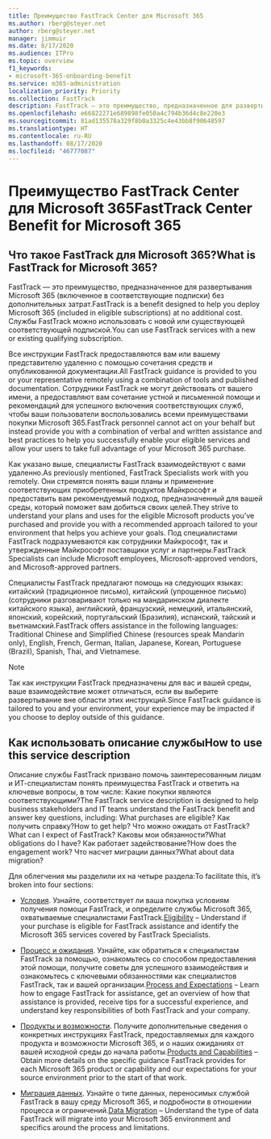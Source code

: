 ```yaml
---
title: Преимущество FastTrack Center для Microsoft 365
ms.author: rberg@steyer.net
author: rberg@steyer.net
manager: jimmuir
ms.date: 8/17/2020
ms.audience: ITPro
ms.topic: overview
f1_keywords:
- microsoft-365-onboarding-benefit
ms.service: m365-administration
localization_priority: Priority
ms.collection: FastTrack
description: FastTrack — это преимущество, предназначенное для развертывания Microsoft 365 (включенное в соответствующие подписки) без дополнительных затрат. Службы FastTrack можно использовать с новой или существующей соответствующей подпиской.
ms.openlocfilehash: e66822271e689898fe050a4c794b36d4c8e220e3
ms.sourcegitcommit: 81ad135578a329f8b0a3325c4e43bb8f90648597
ms.translationtype: HT
ms.contentlocale: ru-RU
ms.lasthandoff: 08/17/2020
ms.locfileid: "46777087"
---
```

# <a name="fasttrack-center-benefit-for-microsoft-365"></a><span data-ttu-id="c4607-104">Преимущество FastTrack Center для Microsoft 365</span><span class="sxs-lookup"><span data-stu-id="c4607-104">FastTrack Center Benefit for Microsoft 365</span></span>

## <a name="what-is-fasttrack-for-microsoft-365"></a><span data-ttu-id="c4607-105">Что такое FastTrack для Microsoft 365?</span><span class="sxs-lookup"><span data-stu-id="c4607-105">What is FastTrack for Microsoft 365?</span></span>

<span data-ttu-id="c4607-106">FastTrack — это преимущество, предназначенное для развертывания Microsoft 365 (включенное в соответствующие подписки) без дополнительных затрат.</span><span class="sxs-lookup"><span data-stu-id="c4607-106">FastTrack is a benefit designed to help you deploy Microsoft 365 (included in eligible subscriptions) at no additional cost.</span></span> <span data-ttu-id="c4607-107">Службы FastTrack можно использовать с новой или существующей соответствующей подпиской.</span><span class="sxs-lookup"><span data-stu-id="c4607-107">You can use FastTrack services with a new or existing qualifying subscription.</span></span>

<span data-ttu-id="c4607-108">Все инструкции FastTrack предоставляются вам или вашему представителю удаленно с помощью сочетания средств и опубликованной документации.</span><span class="sxs-lookup"><span data-stu-id="c4607-108">All FastTrack guidance is provided to you or your representative remotely using a combination of tools and published documentation.</span></span> <span data-ttu-id="c4607-109">Сотрудники FastTrack не могут действовать от вашего имени, а предоставляют вам сочетание устной и письменной помощи и рекомендаций для успешного включения соответствующих служб, чтобы ваши пользователи воспользовались всеми преимуществами покупки Microsoft 365.</span><span class="sxs-lookup"><span data-stu-id="c4607-109">FastTrack personnel cannot act on your behalf but instead provide you with a combination of verbal and written assistance and best practices to help you successfully enable your eligible services and allow your users to take full advantage of your Microsoft 365 purchase.</span></span>

<span data-ttu-id="c4607-110">Как указано выше, специалисты FastTrack взаимодействуют с вами удаленно.</span><span class="sxs-lookup"><span data-stu-id="c4607-110">As previously mentioned, FastTrack Specialists work with you remotely.</span></span> <span data-ttu-id="c4607-111">Они стремятся понять ваши планы и применение соответствующих приобретенных продуктов Майкрософт и предоставить вам рекомендуемый подход, предназначенный для вашей среды, который поможет вам добиться своих целей.</span><span class="sxs-lookup"><span data-stu-id="c4607-111">They strive to understand your plans and uses for the eligible Microsoft products you’ve purchased and provide you with a recommended approach tailored to your environment that helps you achieve your goals.</span></span> <span data-ttu-id="c4607-112">Под специалистами FastTrack подразумеваются как сотрудники Майкрософт, так и утвержденные Майкрософт поставщики услуг и партнеры.</span><span class="sxs-lookup"><span data-stu-id="c4607-112">FastTrack Specialists can include Microsoft employees, Microsoft-approved vendors, and Microsoft-approved partners.</span></span>

<span data-ttu-id="c4607-113">Специалисты FastTrack предлагают помощь на следующих языках: китайский (традиционное письмо), китайский (упрощенное письмо) (сотрудники разговаривают только на мандаринском диалекте китайского языка), английский, французский, немецкий, итальянский, японский, корейский, португальский (Бразилия), испанский, тайский и вьетнамский.</span><span class="sxs-lookup"><span data-stu-id="c4607-113">FastTrack offers assistance in the following languages: Traditional Chinese and Simplified Chinese (resources speak Mandarin only), English, French, German, Italian, Japanese, Korean, Portuguese (Brazil), Spanish, Thai, and Vietnamese.</span></span>

> [!NOTE]
> <span data-ttu-id="c4607-114">Так как инструкции FastTrack предназначены для вас и вашей среды, ваше взаимодействие может отличаться, если вы выберите развертывание вне области этих инструкций.</span><span class="sxs-lookup"><span data-stu-id="c4607-114">Since FastTrack guidance is tailored to you and your environment, your experience may be impacted if you choose to deploy outside of this guidance.</span></span>

## <a name="how-to-use-this-service-description"></a><span data-ttu-id="c4607-115">Как использовать описание службы</span><span class="sxs-lookup"><span data-stu-id="c4607-115">How to use this service description</span></span>

<span data-ttu-id="c4607-116">Описание службы FastTrack призвано помочь заинтересованным лицам и ИТ-специалистам понять преимущества FastTrack и ответить на ключевые вопросы, в том числе: Какие покупки являются соответствующими?</span><span class="sxs-lookup"><span data-stu-id="c4607-116">The FastTrack service description is designed to help business stakeholders and IT teams understand the FastTrack benefit and answer key questions, including: What purchases are eligible?</span></span> <span data-ttu-id="c4607-117">Как получить справку?</span><span class="sxs-lookup"><span data-stu-id="c4607-117">How to get help?</span></span> <span data-ttu-id="c4607-118">Что можно ожидать от FastTrack?</span><span class="sxs-lookup"><span data-stu-id="c4607-118">What can I expect of FastTrack?</span></span> <span data-ttu-id="c4607-119">Каковы мои обязанности?</span><span class="sxs-lookup"><span data-stu-id="c4607-119">What obligations do I have?</span></span> <span data-ttu-id="c4607-120">Как работает задействование?</span><span class="sxs-lookup"><span data-stu-id="c4607-120">How does the engagement work?</span></span> <span data-ttu-id="c4607-121">Что насчет миграции данных?</span><span class="sxs-lookup"><span data-stu-id="c4607-121">What about data migration?</span></span>

<span data-ttu-id="c4607-122">Для облегчения мы разделили их на четыре раздела:</span><span class="sxs-lookup"><span data-stu-id="c4607-122">To facilitate this, it’s broken into four sections:</span></span>

  - <span data-ttu-id="c4607-123">[Условия](eligibility.md). Узнайте, соответствует ли ваша покупка условиям получения помощи FastTrack, и определите службы Microsoft 365, охватываемые специалистами FastTrack.</span><span class="sxs-lookup"><span data-stu-id="c4607-123">[Eligibility](eligibility.md) – Understand if your purchase is eligible for FastTrack assistance and identify the Microsoft 365 services covered by FastTrack Specialists.</span></span>

  - <span data-ttu-id="c4607-124">[Процесс и ожидания](process-and-expectations.md). Узнайте, как обратиться к специалистам FastTrack за помощью, ознакомьтесь со способом предоставления этой помощи, получите советы для успешного взаимодействия и ознакомьтесь с ключевыми обязанностями как специалистов FastTrack, так и вашей организации.</span><span class="sxs-lookup"><span data-stu-id="c4607-124">[Process and Expectations](process-and-expectations.md) – Learn how to engage FastTrack for assistance, get an overview of how that assistance is provided, receive tips for a successful experience, and understand key responsibilities of both FastTrack and your company.</span></span>

  - <span data-ttu-id="c4607-125">[Продукты и возможности](products-and-capabilities.md). Получите дополнительные сведения о конкретных инструкциях FastTrack, предоставляемых для каждого продукта и возможности Microsoft 365, и о наших ожиданиях от вашей исходной среды до начала работы.</span><span class="sxs-lookup"><span data-stu-id="c4607-125">[Products and Capabilities](products-and-capabilities.md) – Obtain more details on the specific guidance FastTrack provides for each Microsoft 365 product or capability and our expectations for your source environment prior to the start of that work.</span></span>

  - <span data-ttu-id="c4607-126">[Миграция данных](data-migration.md). Узнайте о типе данных, переносимых службой FastTrack в вашу среду Microsoft 365, и подробности в отношении процесса и ограничений.</span><span class="sxs-lookup"><span data-stu-id="c4607-126">[Data Migration](data-migration.md) – Understand the type of data FastTrack will migrate into your Microsoft 365 environment and specifics around the process and limitations.</span></span>
